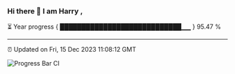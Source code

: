 ### Hi there 👋 I am Harry , 

⏳ Year progress { ████████████████████████████▁▁ } 95.47 %

---

⏰ Updated on Fri, 15 Dec 2023 11:08:12 GMT

![Progress Bar CI](https://github.com/duykhang68/duykhang68/workflows/Progress%20Bar%20CI/badge.svg)

